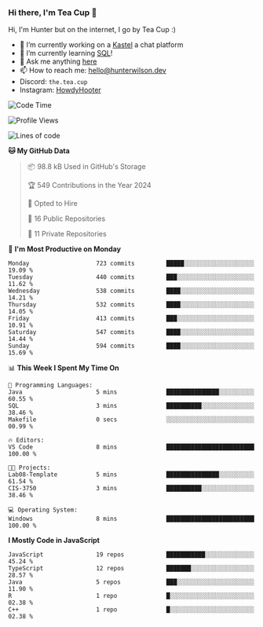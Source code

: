 ### Hi there, I'm Tea Cup 👋 

Hi, I'm Hunter but on the internet, I go by Tea Cup :)

- 🔭 I’m currently working on a [Kastel](https://github.com/KastelApp) a chat platform
- 🌱 I’m currently learning [SQL](https://github.com/TheTeaCup/CIS-3750)!
- 💬 Ask me anything [here](https://github.com/TheTeaCup/TheTeaCup/issues)
- 📫 How to reach me: [hello@hunterwilson.dev](mailto:hello@hunterwilson.dev)
- Discord: `the.tea.cup`
- Instagram: [HowdyHooter](https://instagram.com/HowdyHooter)

<!--START_SECTION:waka-->
![Code Time](http://img.shields.io/badge/Code%20Time-593%20hrs%2037%20mins-blue)

![Profile Views](http://img.shields.io/badge/Profile%20Views-5-blue)

![Lines of code](https://img.shields.io/badge/From%20Hello%20World%20I%27ve%20Written-1.4%20million%20lines%20of%20code-blue)

**🐱 My GitHub Data** 

> 📦 98.8 kB Used in GitHub's Storage 
 > 
> 🏆 549 Contributions in the Year 2024
 > 
> 💼 Opted to Hire
 > 
> 📜 16 Public Repositories 
 > 
> 🔑 11 Private Repositories 
 > 
📅 **I'm Most Productive on Monday** 

```text
Monday                   723 commits         █████░░░░░░░░░░░░░░░░░░░░   19.09 % 
Tuesday                  440 commits         ███░░░░░░░░░░░░░░░░░░░░░░   11.62 % 
Wednesday                538 commits         ████░░░░░░░░░░░░░░░░░░░░░   14.21 % 
Thursday                 532 commits         ████░░░░░░░░░░░░░░░░░░░░░   14.05 % 
Friday                   413 commits         ███░░░░░░░░░░░░░░░░░░░░░░   10.91 % 
Saturday                 547 commits         ████░░░░░░░░░░░░░░░░░░░░░   14.44 % 
Sunday                   594 commits         ████░░░░░░░░░░░░░░░░░░░░░   15.69 % 
```


📊 **This Week I Spent My Time On** 

```text
💬 Programming Languages: 
Java                     5 mins              ███████████████░░░░░░░░░░   60.55 % 
SQL                      3 mins              ██████████░░░░░░░░░░░░░░░   38.46 % 
Makefile                 0 secs              ░░░░░░░░░░░░░░░░░░░░░░░░░   00.99 % 

🔥 Editors: 
VS Code                  8 mins              █████████████████████████   100.00 % 

🐱‍💻 Projects: 
Lab08-Template           5 mins              ███████████████░░░░░░░░░░   61.54 % 
CIS-3750                 3 mins              ██████████░░░░░░░░░░░░░░░   38.46 % 

💻 Operating System: 
Windows                  8 mins              █████████████████████████   100.00 % 
```

**I Mostly Code in JavaScript** 

```text
JavaScript               19 repos            ███████████░░░░░░░░░░░░░░   45.24 % 
TypeScript               12 repos            ███████░░░░░░░░░░░░░░░░░░   28.57 % 
Java                     5 repos             ███░░░░░░░░░░░░░░░░░░░░░░   11.90 % 
R                        1 repo              █░░░░░░░░░░░░░░░░░░░░░░░░   02.38 % 
C++                      1 repo              █░░░░░░░░░░░░░░░░░░░░░░░░   02.38 % 
```




<!--END_SECTION:waka-->
